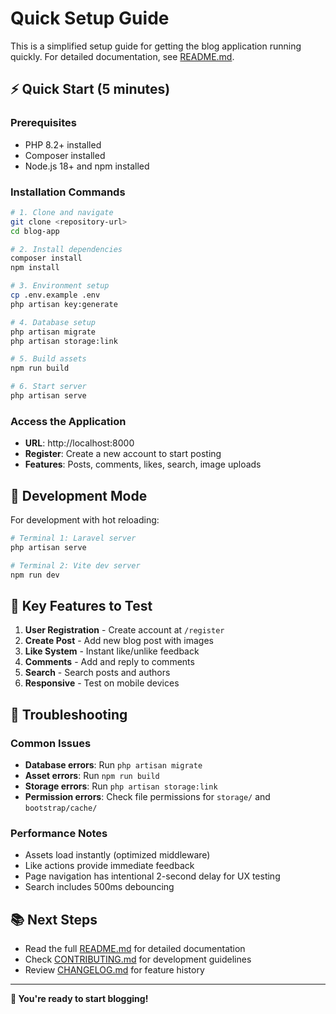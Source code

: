 # Quick Setup Guide

This is a simplified setup guide for getting the blog application running quickly. For detailed documentation, see [README.md](README.md).

## ⚡ Quick Start (5 minutes)

### Prerequisites
- PHP 8.2+ installed
- Composer installed
- Node.js 18+ and npm installed

### Installation Commands
```bash
# 1. Clone and navigate
git clone <repository-url>
cd blog-app

# 2. Install dependencies
composer install
npm install

# 3. Environment setup
cp .env.example .env
php artisan key:generate

# 4. Database setup
php artisan migrate
php artisan storage:link

# 5. Build assets
npm run build

# 6. Start server
php artisan serve
```

### Access the Application
- **URL**: http://localhost:8000
- **Register**: Create a new account to start posting
- **Features**: Posts, comments, likes, search, image uploads

## 🚀 Development Mode

For development with hot reloading:
```bash
# Terminal 1: Laravel server
php artisan serve

# Terminal 2: Vite dev server
npm run dev
```

## 📝 Key Features to Test

1. **User Registration** - Create account at `/register`
2. **Create Post** - Add new blog post with images
3. **Like System** - Instant like/unlike feedback  
4. **Comments** - Add and reply to comments
5. **Search** - Search posts and authors
6. **Responsive** - Test on mobile devices

## 🔧 Troubleshooting

### Common Issues
- **Database errors**: Run `php artisan migrate`
- **Asset errors**: Run `npm run build`
- **Storage errors**: Run `php artisan storage:link`
- **Permission errors**: Check file permissions for `storage/` and `bootstrap/cache/`

### Performance Notes
- Assets load instantly (optimized middleware)
- Like actions provide immediate feedback
- Page navigation has intentional 2-second delay for UX testing
- Search includes 500ms debouncing

## 📚 Next Steps

- Read the full [README.md](README.md) for detailed documentation
- Check [CONTRIBUTING.md](CONTRIBUTING.md) for development guidelines
- Review [CHANGELOG.md](CHANGELOG.md) for feature history

---

**🎉 You're ready to start blogging!**
